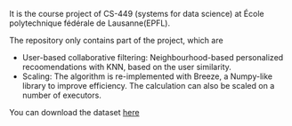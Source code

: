 It is the course project of CS-449 (systems for data science) at École polytechnique fédérale de Lausanne(EPFL). 

The repository only contains part of the project, which are

* User-based collaborative filtering: Neighbourhood-based personalized recoomendations with KNN, based on the user similarity. 
* Scaling: The algorithm is re-implemented with Breeze, a Numpy-like library to improve efficiency. The calculation can also be scaled on a number of executors. 

You can download the dataset [here](http://files.grouplens.org/datasets/movielens/ml-1m.zip) 
